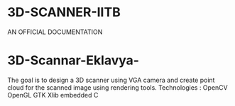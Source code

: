 # 3D-SCANNER-IITB
AN OFFICIAL DOCUMENTATION
# 3D-Scannar-Eklavya-
The goal is to design a 3D scanner using VGA camera and create point cloud for the scanned image using rendering tools.  Technologies : OpenCV OpenGL GTK Xlib embedded C 

